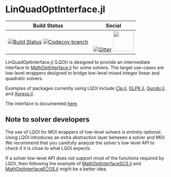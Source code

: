 # LinQuadOptInterface.jl

| **Build Status** | **Social** |
|:-----------------:|:----------:|
| [![Build Status][build-img]][build-url] [![Codecov branch][codecov-img]][codecov-url] | [![Gitter][gitter-img]][gitter-url] [<img src="https://upload.wikimedia.org/wikipedia/commons/thumb/a/af/Discourse_logo.png/799px-Discourse_logo.png" width="64">][discourse-url] |

[build-img]: https://travis-ci.org/JuliaOpt/LinQuadOptInterface.jl.svg?branch=master
[build-url]: https://travis-ci.org/JuliaOpt/LinQuadOptInterface.jl
[codecov-img]: http://codecov.io/github/JuliaOpt/LinQuadOptInterface.jl/coverage.svg?branch=master
[codecov-url]: http://codecov.io/github/JuliaOpt/LinQuadOptInterface.jl?branch=master

[gitter-url]: https://gitter.im/JuliaOpt/JuMP-dev?utm_source=share-link&utm_medium=link&utm_campaign=share-link
[gitter-img]: https://badges.gitter.im/JuliaOpt/JuMP-dev.svg
[discourse-url]: https://discourse.julialang.org/c/domain/opt

LinQuadOptInterface.jl (LQOI) is designed to provide an intermediate interface
to [MathOptInterface.jl](https://github.com/JuliaOpt/MathOptInterface.jl)
for some solvers. The target use-cases are low-level wrappers designed to bridge
low-level mixed integer linear and quadratic solvers.

Examples of packages currently using LQOI include [Clp.jl](https://github.com/JuliaOpt/Clp.jl),
[GLPK.jl](https://github.com/JuliaOpt/GLPK.jl), [Gurobi.jl](https://github.com/JuliaOpt/Gurobi.jl), and [Xpress.jl](https://github.com/JuliaOpt/Xpress.jl).

The interface is documented [here](https://github.com/JuliaOpt/LinQuadOptInterface.jl/blob/master/src/solver_interface.jl).

## Note to solver developers

The use of LQOI for MOI wrappers of low-level solvers is entirely optional.
Using LQOI introduces an extra abstraction layer between a solver and MOI. We
recommend that you carefully analyze the solver's low-level API to check if it
is close to what LQOI expects.

If a solver low-level API does not support most of the functions required by LQOI, then following the example of
[MathOptInterfaceSCS.jl](https://github.com/JuliaOpt/MathOptInterfaceSCS.jl) and
[MathOptInterfaceECOS.jl](https://github.com/JuliaOpt/MathOptInterfaceECOS.jl)
might be a better idea.
